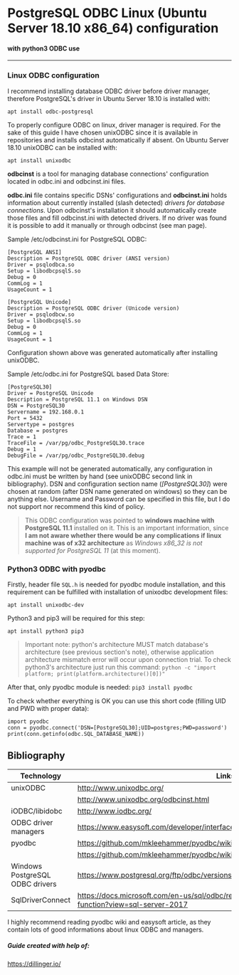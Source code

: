 # PostgreSQL ODBC Linux (Ubuntu Server 18.10 x86_64) configuration
#### with python3 ODBC use
___

### Linux ODBC configuration

I recommend installing database ODBC driver before driver manager, therefore PostgreSQL's driver in Ubuntu Server 18.10 is installed with:

`apt install odbc-postgresql`

To properly configure ODBC on linux, driver manager is required. For the sake of this guide I have chosen unixODBC since it is available in repositories and installs odbcinst automatically if absent. On Ubuntu Server 18.10 unixODBC can be installed with:

`apt install unixodbc`

**odbcinst** is a tool for managing database connections' configuration located in odbc.ini and odbcinst.ini files.

**odbc.ini** file contains specific DSNs' configurations and **odbcinst.ini** holds information about currently installed (slash detected) _drivers for database connections_. Upon odbcinst's installation it should automatically create those files and fill odbcinst.ini with detected drivers. If no driver was found it is possible to add it manually or through odbcinst (see man page).

Sample /etc/odbcinst.ini for PostgreSQL ODBC:
```
[PostgreSQL ANSI]
Description = PostgreSQL ODBC driver (ANSI version)
Driver = psqlodbca.so
Setup = libodbcpsqlS.so
Debug = 0
CommLog = 1
UsageCount = 1

[PostgreSQL Unicode]
Description = PostgreSQL ODBC driver (Unicode version)
Driver = psqlodbcw.so
Setup = libodbcpsqlS.so
Debug = 0
CommLog = 1
UsageCount = 1
```
Configuration shown above was generated automatically after installing unixODBC.

Sample /etc/odbc.ini for PostgreSQL based Data Store:
```
[PostgreSQL30]
Driver = PostgreSQL Unicode
Description = PostgreSQL 11.1 on Windows DSN
DSN = PostgreSQL30
Servername = 192.168.0.1
Port = 5432
Servertype = postgres
Database = postgres
Trace = 1
TraceFile = /var/pg/odbc_PostgreSQL30.trace
Debug = 1
DebugFile = /var/pg/odbc_PostgreSQL30.debug
```
This example will not be generated automatically, any configuration in odbc.ini must be written by hand (see unixODBC second link in bibliography). DSN and configuration section name (_[PostgreSQL30]_) were chosen at random (after DSN name generated on windows) so they can be anything else. Username and Password can be specified in this file, but I do not support nor recommend this kind of policy.

>This ODBC configuration was pointed to **windows machine with PostgreSQL 11.1** installed on it. This is an important information, since **I am not aware whether there would be any complications if linux machine was of x32 architecture** as _Windows x86_32 is not supported for PostgreSQL 11_ (at this moment).


### Python3 ODBC with pyodbc

Firstly, header file `SQL.h` is needed for pyodbc module installation, and this requirement can be fulfilled with installation of unixodbc development files:

`apt install unixodbc-dev`

Python3 and pip3 will be required for this step:

`apt install python3 pip3`

> Important note: python's architecture MUST match database's architecture (see previous section's note), otherwise application architecture mismatch error will occur upon connection trial. To check python3's architecture just run this command:
`python -c "import platform; print(platform.architecture()[0])"`

After that, only pyodbc module is needed:
`pip3 install pyodbc`

To check whether everything is OK you can use this short code (filling UID and PWD with proper data):
```
import pyodbc
conn = pyodbc.connect('DSN=[PostgreSQL30];UID=postgres;PWD=password')
print(conn.getinfo(odbc.SQL_DATABASE_NAME))
```

## Bibliography

| Technology | Links |
| - | - |
| unixODBC | http://www.unixodbc.org/ | 
| | http://www.unixodbc.org/odbcinst.html |
| iODBC/libidobc | http://www.iodbc.org/ |
| ODBC driver managers | https://www.easysoft.com/developer/interfaces/odbc/linux.html#odbc_driver_managers |
| pyodbc | https://github.com/mkleehammer/pyodbc/wiki |
| | https://github.com/mkleehammer/pyodbc/wiki/Drivers-and-Driver-Managers |
| Windows PostgreSQL ODBC drivers | https://www.postgresql.org/ftp/odbc/versions/ |
| SqlDriverConnect | https://docs.microsoft.com/en-us/sql/odbc/reference/syntax/sqldriverconnect-function?view=sql-server-2017 |

I highly recommend reading pyodbc wiki and easysoft article, as they contain lots of good informations about linux ODBC and managers.

##### Guide created with help of:
https://dillinger.io/
